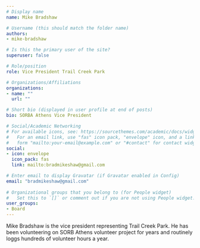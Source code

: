 ```yaml
---
# Display name
name: Mike Bradshaw

# Username (this should match the folder name)
authors:
- mike-bradshaw

# Is this the primary user of the site?
superuser: false

# Role/position
role: Vice President Trail Creek Park

# Organizations/Affiliations
organizations:
- name: ""
  url: ""

# Short bio (displayed in user profile at end of posts)
bio: SORBA Athens Vice President

# Social/Academic Networking
# For available icons, see: https://sourcethemes.com/academic/docs/widgets/#icons
#   For an email link, use "fas" icon pack, "envelope" icon, and a link in the
#   form "mailto:your-email@example.com" or "#contact" for contact widget.
social:
- icon: envelope
  icon_pack: fas
  link: mailto:bradmikeshaw@gmail.com

# Enter email to display Gravatar (if Gravatar enabled in Config)
email: "bradmikeshaw@gmail.com"
  
# Organizational groups that you belong to (for People widget)
#   Set this to `[]` or comment out if you are not using People widget.  
user_groups:
- Board
---
```


Mike Bradshaw is the vice president representing Trail Creek Park. He has been volunteering on SORB Athens volunteer project for years and routinely loggs hundreds of volunteer hours a year.
